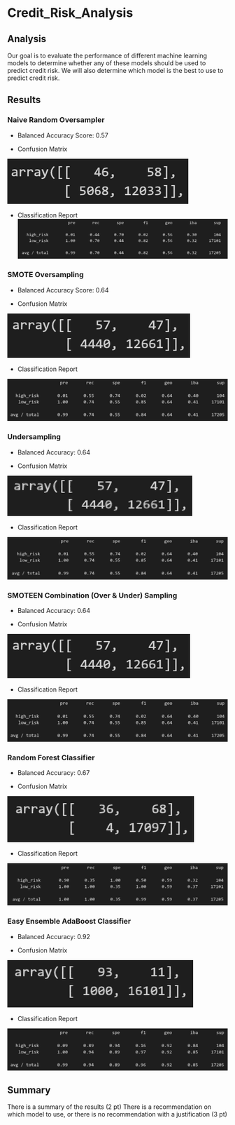 # Credit_Risk_Analysis
 
## Analysis

Our goal is to evaluate the performance of different machine learning models to determine whether any of these models should be used to predict credit risk. We will also determine which model is the best to use to predict credit risk.

## Results

### Naive Random Oversampler

- Balanced Accuracy Score: 0.57

- Confusion Matrix

![Random Oversampler Confusion Matrix](NROConf.png)

- Classification Report
![Random Oversampler Scores](NROScores.png)

### SMOTE Oversampling

- Balanced Accuracy Score: 0.64

- Confusion Matrix

![SMOTE Confusion Matrix](SMOTEConf.png)

- Classification Report

![SMOTE Scores](SMOTEScores.png)

### Undersampling

- Balanced Accuracy: 0.64

- Confusion Matrix

![Undersampling Confusion Matrix](USConf.png)

- Classification Report

![Undersampling Scores](USScores.png)

### SMOTEEN Combination (Over & Under) Sampling

- Balanced Accuracy: 0.64

- Confusion Matrix

![Combination Sampling Confusion Matrix](SMOTEConf.png)

- Classification Report

![Combination Sampling Scores](SMOTEScores.png)

### Random Forest Classifier

- Balanced Accuracy: 0.67

- Confusion Matrix

![Random Forest Classifier Confusion Matrix](RFCConf.png)

- Classification Report

![Random Forest Classifier Scores](RFCScores.png)
 
### Easy Ensemble AdaBoost Classifier

- Balanced Accuracy: 0.92

- Confusion Matrix

![Ensemble Classifier Confusion Matrix](EECConf.png)

- Classification Report

![Ensemble Classifier Scores](EECScores.png)

## Summary
There is a summary of the results (2 pt)
There is a recommendation on which model to use, or there is no recommendation with a justification (3 pt)
